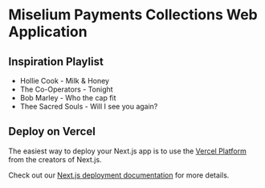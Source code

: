 # Miselium Payments Collections Web Application

## Inspiration Playlist

 - Hollie Cook - Milk & Honey
 - The Co-Operators - Tonight
 - Bob Marley - Who the cap fit
 - Thee Sacred Souls - Will I see you again?



## Deploy on Vercel

The easiest way to deploy your Next.js app is to use the [Vercel Platform](https://vercel.com/new?utm_medium=default-template&filter=next.js&utm_source=create-next-app&utm_campaign=create-next-app-readme) from the creators of Next.js.

Check out our [Next.js deployment documentation](https://nextjs.org/docs/app/building-your-application/deploying) for more details.
